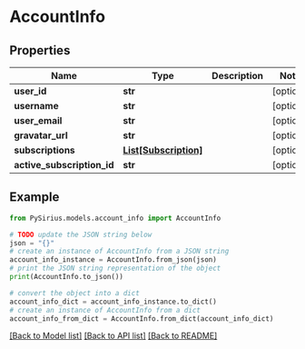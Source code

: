 # AccountInfo


## Properties

Name | Type | Description | Notes
------------ | ------------- | ------------- | -------------
**user_id** | **str** |  | [optional] 
**username** | **str** |  | [optional] 
**user_email** | **str** |  | [optional] 
**gravatar_url** | **str** |  | [optional] 
**subscriptions** | [**List[Subscription]**](Subscription.md) |  | [optional] 
**active_subscription_id** | **str** |  | [optional] 

## Example

```python
from PySirius.models.account_info import AccountInfo

# TODO update the JSON string below
json = "{}"
# create an instance of AccountInfo from a JSON string
account_info_instance = AccountInfo.from_json(json)
# print the JSON string representation of the object
print(AccountInfo.to_json())

# convert the object into a dict
account_info_dict = account_info_instance.to_dict()
# create an instance of AccountInfo from a dict
account_info_from_dict = AccountInfo.from_dict(account_info_dict)
```
[[Back to Model list]](../README.md#documentation-for-models) [[Back to API list]](../README.md#documentation-for-api-endpoints) [[Back to README]](../README.md)


